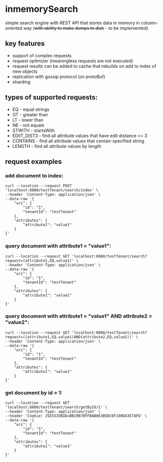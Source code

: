 # inmemorySearch

simple search engine with REST API that stores data in memory in column-oriented way
(~~with ability to make dumps to disk~~ - to be implemented)

## key features
* support of complex requests
* request optimizer (meaningless requests are not executed)
* request results can be added to cache that rebuilds on add to index of new objects
* replication with gossip protocol (on protoBuf)
* sharding

## types of supported requests:
* EQ - equal strings
* GT - greater than
* LT - lower than
* NE - not equals
* STWITH - startsWith
* EDIIT_DIST3 - find all attribute values that have edit distance <= 3
* CONTAINS - find all attribute values that contain specified string
* LENGTH - find all attribute values by length

## request examples
### add document to index:
```
curl --location --request POST 'localhost:8080/testTenant/search/index' \
--header 'Content-Type: application/json' \
--data-raw '{
	"uri": {
		"id": "1",
		"tenantId": "testTenant"
	},
	"attributes": {
		"attribute1": "value1"
	}
}'
```

### query document with attribute1 = "value1":
```
curl --location --request GET 'localhost:8080/testTenant/search?request=(attribute1,EQ,value1)' \
--header 'Content-Type: application/json' \
--data-raw '{
	"uri": {
		"id": "1",
		"tenantId": "testTenant"
	},
	"attributes": {
		"attribute1": "value1"
	}
}'
```

### query document with attribute1 = "value1" AND attribute2 = "value2":
```
curl --location --request GET 'localhost:8080/testTenant/search?request=((attribute1,EQ,value1)AND(attribute2,EQ,value2))' \
--header 'Content-Type: application/json' \
--data-raw '{
	"uri": {
		"id": "1",
		"tenantId": "testTenant"
	},
	"attributes": {
		"attribute1": "value1"
	}
}'
```

### get document by id = 1:
```
curl --location --request GET 'localhost:8080/testTenant/search/getById/1' \
--header 'Content-Type: application/json' \
--header 'Cookie: JSESSIONID=BB19B70FFBAB863B5DC6F100D43E7AF6' \
--data-raw '{
	"uri": {
		"id": "1",
		"tenantId": "testTenant"
	},
	"attributes": {
		"attribute1": "value1"
	}
}'
```